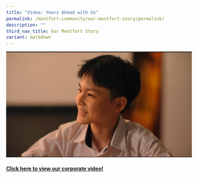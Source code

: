 ```yaml
---
title: "Video: Years Ahead with Us"
permalink: /montfort-community/our-montfort-story/permalink/
description: ""
third_nav_title: Our Montfort Story
variant: markdown
---
```

![](/images/john12.png)
#### [Click here to view our corporate video!](https://www.youtube.com/watch?v=eowg_Dv0p9k&t=10s)